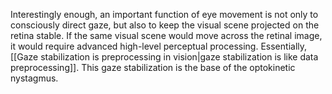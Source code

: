 ---
---

Interestingly enough, an important function of eye movement is not only to consciously direct gaze, but also to keep the visual scene projected on the retina stable. If the same visual scene would move across the retinal image, it would require advanced high-level perceptual processing. Essentially, [[Gaze stabilization is preprocessing in vision|gaze stabilization is like data preprocessing]]. This gaze stabilization is the base of the optokinetic nystagmus.